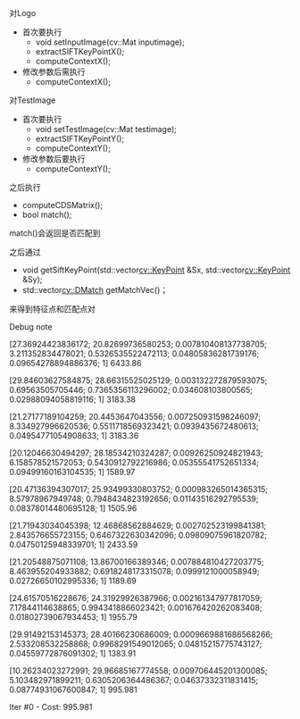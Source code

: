 对Logo

- 首次要执行
	- void setInputImage(cv::Mat inputimage);
	- extractSIFTKeyPointX();
	- computeContextX();
- 修改参数后需执行
	- computeContextX();
	
对TestImage

- 首次要执行
	- void setTestImage(cv::Mat testimage);
	- extractSIFTKeyPointY();
	- computeContextY();
- 修改参数后要执行
	- computeContextY();

之后执行 

- computeCDSMatrix();
- bool match();

match()会返回是否匹配到

之后通过

- void getSiftKeyPoint(std::vector<cv::KeyPoint> &Sx, std::vector<cv::KeyPoint> &Sy);
- std::vector<cv::DMatch> getMatchVec()；

来得到特征点和匹配点对

Debug note

[27.36924423836172;
  20.82699736580253;
  0.007810408137738705;
  3.211352834478021;
  0.5326535522472113;
  0.04805836281739176;
  0.09654278894886376;
  1]
6433.86

[29.84603627584875;
  28.66315525025129;
  0.003132272879593075;
  0.69563505705446;
  0.7365356113296002;
  0.034608103800565;
  0.02988094058819116;
  1]
3183.38

[21.27177189104259;
  20.4453647043556;
  0.007250931598246097;
  8.334927996620536;
  0.5511718569323421;
  0.0939435672480613;
  0.04954771054908633;
  1]
3183.36

[20.12046630494297;
  28.18534210324287;
  0.00926250924821943;
  6.158578521572053;
  0.5430912792216986;
  0.05355541752651334;
  0.09499160163104535;
  1]
1589.97

[20.47136394307017;
  25.93499330803752;
  0.000983265014365315;
  8.57978967949748;
  0.7948434823192656;
  0.01143516292795539;
  0.08378014480695128;
  1]
1505.96

[21.71943034045398;
  12.46868562884629;
  0.002702523199841381;
  2.843576655723155;
  0.6467322630342096;
  0.09809075961820782;
  0.04750125948339701;
  1]
2433.59

[21.20548875071108;
  13.86700166389346;
  0.007884810427203775;
  8.463955204933882;
  0.6918248173315078;
  0.0999121000058949;
  0.02726650102995336;
  1]
1189.69

[24.61570516228676;
  24.31929926387966;
  0.002161347977817059;
  7.17844114638865;
  0.9943418866023421;
  0.001676420262083408;
  0.01802739067934453;
  1]
1955.79

[29.91492153145373;
  28.40166230686009;
  0.0009669881686568266;
  2.533208532258868;
  0.9968291549012065;
  0.04815215775743127;
  0.04559772876091302;
  1]
1383.91

[10.26234023272991;
  29.96685167774558;
  0.009706445201300085;
  5.103482971899211;
  0.6305206364486367;
  0.04637332311831415;
  0.08774931067600847;
  1]
995.981

Iter #0 - Cost: 995.981
